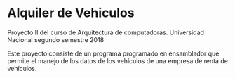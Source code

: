 # Alquiler de Vehiculos
Proyecto II del curso de Arquitectura de computadoras. Universidad Nacional segundo semestre 2018

Este proyecto consiste de un programa programado en ensamblador que permite el manejo de los datos de
los vehículos de una empresa de renta de vehículos.
